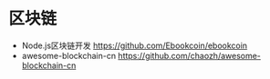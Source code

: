 # 区块链

- Node.js区块链开发 <https://github.com/Ebookcoin/ebookcoin>
- awesome-blockchain-cn https://github.com/chaozh/awesome-blockchain-cn